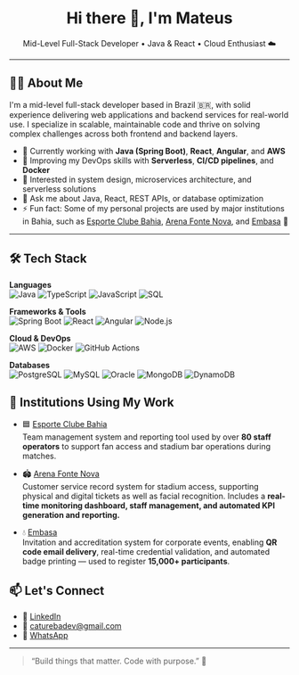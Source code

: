 <h1 align="center">Hi there 👋, I'm Mateus</h1>

<p align="center">
  Mid-Level Full-Stack Developer • Java & React • Cloud Enthusiast ☁️
</p>

---

## 🧑‍💻 About Me

I'm a mid-level full-stack developer based in Brazil 🇧🇷, with solid experience delivering web applications and backend services for real-world use. I specialize in scalable, maintainable code and thrive on solving complex challenges across both frontend and backend layers.

- 🔭 Currently working with **Java (Spring Boot)**, **React**, **Angular**, and **AWS**
- 🌱 Improving my DevOps skills with **Serverless**, **CI/CD pipelines**, and **Docker**
- 🧠 Interested in system design, microservices architecture, and serverless solutions
- 💬 Ask me about Java, React, REST APIs, or database optimization
- ⚡ Fun fact: Some of my personal projects are used by major institutions in Bahia, such as [Esporte Clube Bahia](https://www.esporteclubebahia.com.br/), [Arena Fonte Nova](https://www.casadeapostasfontenova.com.br/), and [Embasa](https://www.embasa.ba.gov.br/) 🚀

---

## 🛠️ Tech Stack

**Languages**  
![Java](https://img.shields.io/badge/Java-ED8B00?style=flat-square&logo=java&logoColor=white)
![TypeScript](https://img.shields.io/badge/TypeScript-3178C6?style=flat-square&logo=typescript&logoColor=white)
![JavaScript](https://img.shields.io/badge/JavaScript-F7DF1E?style=flat-square&logo=javascript&logoColor=black)
![SQL](https://img.shields.io/badge/SQL-003B57?style=flat-square&logo=postgresql&logoColor=white)

**Frameworks & Tools**  
![Spring Boot](https://img.shields.io/badge/Spring%20Boot-6DB33F?style=flat-square&logo=spring-boot&logoColor=white)
![React](https://img.shields.io/badge/React-61DAFB?style=flat-square&logo=react&logoColor=black)
![Angular](https://img.shields.io/badge/Angular-DD0031?style=flat-square&logo=angular&logoColor=white)
![Node.js](https://img.shields.io/badge/Node.js-339933?style=flat-square&logo=node.js&logoColor=white)

**Cloud & DevOps**  
![AWS](https://img.shields.io/badge/AWS-232F3E?style=flat-square&logo=amazon-aws&logoColor=white)
![Docker](https://img.shields.io/badge/Docker-2496ED?style=flat-square&logo=docker&logoColor=white)
![GitHub Actions](https://img.shields.io/badge/GitHub%20Actions-2088FF?style=flat-square&logo=github-actions&logoColor=white)

**Databases**  
![PostgreSQL](https://img.shields.io/badge/PostgreSQL-4169E1?style=flat-square&logo=postgresql&logoColor=white)
![MySQL](https://img.shields.io/badge/MySQL-4479A1?style=flat-square&logo=mysql&logoColor=white)
![Oracle](https://img.shields.io/badge/Oracle-F80000?style=flat-square&logo=oracle&logoColor=white)
![MongoDB](https://img.shields.io/badge/MongoDB-47A248?style=flat-square&logo=mongodb&logoColor=white)
![DynamoDB](https://img.shields.io/badge/DynamoDB-4053D6?style=flat-square&logo=amazon-dynamodb&logoColor=white)

## 🏢 Institutions Using My Work

- 🟦 [Esporte Clube Bahia](https://www.esporteclubebahia.com.br/)  
  Team management system and reporting tool used by over **80 staff operators** to support fan access and stadium bar operations during matches.

- 🏟️ [Arena Fonte Nova](https://www.casadeapostasfontenova.com.br/)  
   Customer service record system for stadium access, supporting physical and digital tickets as well as facial recognition. Includes a **real-time monitoring dashboard, staff management, and automated KPI generation and reporting.** 

- 💧 [Embasa](https://www.embasa.ba.gov.br/)  
  Invitation and accreditation system for corporate events, enabling **QR code email delivery**, real-time credential validation, and automated badge printing — used to register **15,000+ participants**.

## 📫 Let's Connect

- 💼 [LinkedIn](https://www.linkedin.com/in/catureba/)
- 📧 [caturebadev@gmail.com](mailto:caturebadev@gmail.com)
- 📱 [WhatsApp](https://wa.me/5571997255502)

---

> “Build things that matter. Code with purpose.” 🚀
